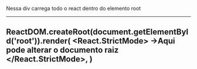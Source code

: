 Nessa div carrega todo o react dentro do elemento root

---------------------------------------------------------------
ReactDOM.createRoot(document.getElementById('root')).render(
  <React.StrictMode> 
    <App /> ->Aqui pode alterar o documento raiz
  </React.StrictMode>,
)
----------------------------------------------------------------

